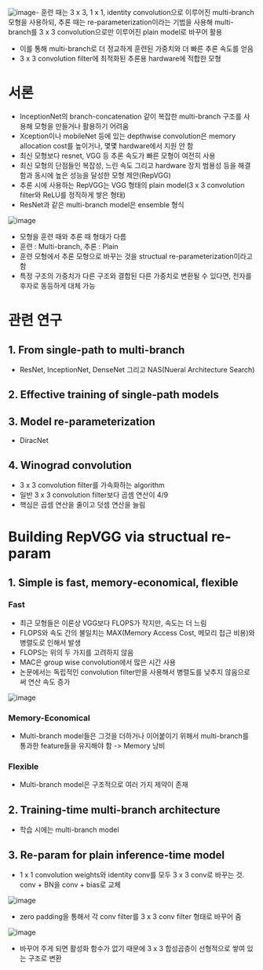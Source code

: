 ![image](https://github.com/user-attachments/assets/27e3f094-246a-4650-bf2a-b5cba25b99ae)- 훈련 때는 3 x 3, 1 x 1, identity convolution으로 이루어진 multi-branch 모형을 사용하되, 추론 때는 re-parameterization이라는 기법을 사용해 multi-branch를 3 x 3 convolution으로만 이루어진 plain model로 바꾸어 활용
- 이를 통해 multi-branch로 더 정교하게 훈련된 가중치와 더 빠른 추론 속도를 얻음
- 3 x 3 convolution filter에 최적화된 추론용 hardware에 적합한 모형

# 서론

- InceptionNet의 branch-concatenation 같이 복잡한 multi-branch 구조를 사용해 모형을 만들거나 활용하기 어려움
- Xception이나 mobileNet 등에 있는 depthwise convolution은 memory allocation cost를 높이거나, 몇몇 hardware에서 지원 안 함
- 최신 모형보다 resnet, VGG 등 추론 속도가 빠른 모형이 여전히 사용
- 최신 모형의 단점들인 복잡성, 느린 속도 그리고 hardware 장치 범용성 등을 해결함과 동시에 높은 성능을 달성한 모형 제안(RepVGG)
- 추론 시에 사용하는 RepVGG는 VGG 형태의 plain model(3 x 3 convolution filter와 ReLU를 정직하게 쌓은 형태)
- ResNet과 같은 multi-branch model은 ensemble 형식

![image](https://github.com/user-attachments/assets/30fd5bba-7635-4345-9691-c3e0ca087602)

- 모형을 훈련 때와 추론 때 형태가 다름
- 훈련 : Multi-branch, 추론 : Plain
- 훈련 모형에서 추론 모형으로 바꾸는 것을 structual re-parameterization이라고 함
- 특정 구조의 가중치가 다른 구조와 결합된 다른 가중치로 변환될 수 있다면, 전자를 후자로 동등하게 대체 가능

# 관련 연구

## 1. From single-path to multi-branch
- ResNet, InceptionNet, DenseNet 그리고 NAS(Nueral Architecture Search)

## 2. Effective training of single-path models
## 3. Model re-parameterization
- DiracNet
## 4. Winograd convolution
- 3 x 3 convolution filter를 가속화하는 algorithm
- 일반 3 x 3 convolution filter보다 곱셈 연산이 4/9
- 핵심은 곱셈 연산을 줄이고 덧셈 연산을 늘림

# Building RepVGG via structual re-param

## 1. Simple is fast, memory-economical, flexible

### Fast
- 최근 모형들은 이론상 VGG보다 FLOPS가 작지만, 속도는 더 느림
- FLOPS와 속도 간의 불일치는 MAX(Memory Access Cost, 메모리 접근 비용)와 병렬도로 인해서 발생
- FLOPS는 위의 두 가지를 고려하지 않음
- MAC은 group wise convolution에서 많은 시간 사용
- 논문에서는 독립적인 convolution filter만을 사용해서 병렬도를 낮추지 않음으로써 연산 속도 증가

![image](https://github.com/user-attachments/assets/1b3808b1-f8da-4403-8173-4cd84429ce46)

### Memory-Economical
- Multi-branch model들은 그것을 더하거나 이어붙이기 위해서 multi-branch를 통과한 feature들을 유지해야 함 -> Memory 낭비

### Flexible
- Multi-branch model은 구조적으로 여러 가지 제약이 존재

## 2. Training-time multi-branch architecture
- 학습 시에는 multi-branch model

## 3. Re-param for plain inference-time model
- 1 x 1 convolution weights와 identity conv를 모두 3 x 3 conv로 바꾸는 것. conv + BN을 conv + bias로 교체

![image](https://github.com/user-attachments/assets/46ebafd6-32b2-48fb-ac2d-b51ca6c79230)

- zero padding을 통해서 각 conv filter를 3 x 3 conv filter 형태로 바꾸어 줌

![image](https://github.com/user-attachments/assets/e1cd11ed-fca3-44ba-a860-e9ab72405597)

- 바꾸어 주게 되면 활성화 함수가 없기 때문에 3 x 3 합성곱층이 선형적으로 쌓여 있는 구조로 변환

